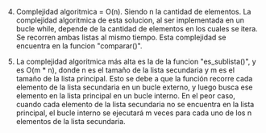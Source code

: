 4) Complejidad algoritmica = O(n). Siendo n la cantidad de elementos. La complejidad algoritmica de esta solucion, al ser implementada en un bucle while, depende de la cantidad de elementos en los cuales se itera. Se recorren ambas listas al mismo tiempo. Esta complejidad se encuentra en la funcion "comparar()".

6) La complejidad algoritmica más alta es la de la funcion "es_sublista()", y es O(m * n), donde n es el tamaño de la lista secundaria y m es el tamaño de la lista principal. Esto se debe a que la función recorre cada elemento de la lista secundaria en un bucle externo, y luego busca ese elemento en la lista principal en un bucle interno. En el peor caso, cuando cada elemento de la lista secundaria no se encuentra en la lista principal, el bucle interno se ejecutará m veces para cada uno de los n elementos de la lista secundaria.